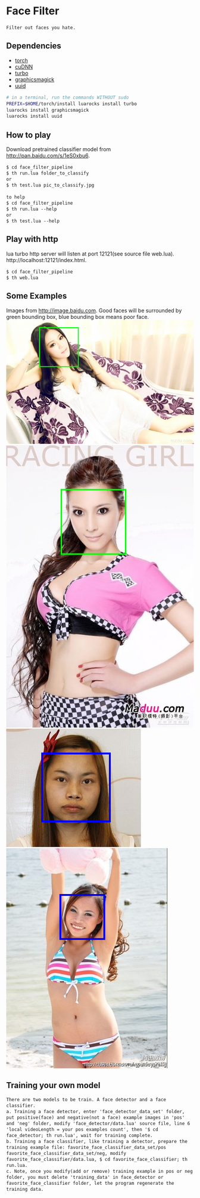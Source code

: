 # Face Filter
```
Filter out faces you hate.
```
## Dependencies
- [torch](http://www.torch.ch)
- [cuDNN](https://developer.nvidia.com/cudnn)
- [turbo](https://luarocks.org/modules/kernelsauce/turbo)
- [graphicsmagick](https://github.com/torch/rocks/blob/master/graphicsmagick-1.scm-0.rockspec)
- [uuid](https://luarocks.org/modules/tieske/uuid)
```bash
# in a terminal, run the commands WITHOUT sudo
PREFIX=$HOME/torch/install luarocks install turbo
luarocks install graphicsmagick
luarocks install uuid
```

## How to play
Download pretrained classifier model from http://pan.baidu.com/s/1eS0xbu6.
```
$ cd face_filter_pipeline
$ th run.lua folder_to_classify
or
$ th test.lua pic_to_classify.jpg

to help
$ cd face_filter_pipeline
$ th run.lua --help
or
$ th test.lua --help
```
## Play with http
lua turbo http server will listen at port 12121(see source file web.lua).
http://localhost:12121/index.html.
```
$ cd face_filter_pipeline
$ th web.lua
```
## Some Examples
Images from http://image.baidu.com.
Good faces will be surrounded by green bounding box, blue bounding box means poor face.
![slide](https://raw.githubusercontent.com/rickerliang/face_filter/master/readme_images/positive_1.png)
![slide](https://raw.githubusercontent.com/rickerliang/face_filter/master/readme_images/positive_2.png)
![slide](https://raw.githubusercontent.com/rickerliang/face_filter/master/readme_images/negative_1.png)
![slide](https://raw.githubusercontent.com/rickerliang/face_filter/master/readme_images/negative_2.png)
## Training your own model
```
There are two models to be train. A face detector and a face classifier.
a. Training a face detector, enter 'face_detector_data_set' folder, put positive(face) and negative(not a face) example images in 'pos' and 'neg' folder, modify 'face_detector/data.lua' source file, line 6 'local videoLength = your pos examples count', then '$ cd face_detector; th run.lua', wait for training complete.
b. Training a face classifier, like training a detector, prepare the training example file: favorite_face_classifier_data_set/pos favorite_face_classifier_data_set/neg, modify favorite_face_classifier/data.lua, $ cd favorite_face_classifier; th run.lua.
c. Note, once you modify(add or remove) training example in pos or neg folder, you must delete 'training_data' in face_detector or favorite_face_classifier folder, let the program regenerate the training data.
```
